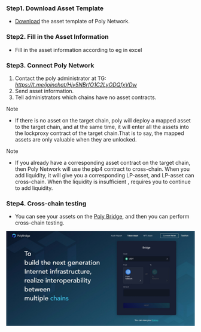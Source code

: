 ### Step1. Download Asset Template 
- [Download](resources/ImportAssetTemplate.xlsx) the asset template of Poly Network.

### Step2. Fill in the Asset Information
- Fill in the asset information according to eg in excel

### Step3. Connect Poly Network
   1. Contact the poly administrator at TG: *https://t.me/joinchat/Hjv5NBrfO1C2LyODQfxVDw*
   2. Send asset information.
   3. Tell administrators which chains have no asset contracts.

> [!Note]
>    - If there is no asset on the target chain, poly will deploy a mapped asset to the target chain, and at the same time, it will enter all the assets into the lockproxy contract of the target chain.That is to say, the mapped assets are only valuable when they are unlocked.

> [!Note]
>    - If you already have a corresponding asset contract on the target chain, then Poly Network will use the pip4 contract to cross-chain. When you add liquidity, it will give you a corresponding LP-asset, and LP-asset can cross-chain. When the liquidity is insufficient , requires you to continue to add liquidity.


### Step4. Cross-chain testing
   - You can see your assets on the [Poly Bridge](https://bridge.poly.network/testnet), and then you can perform cross-chain testing.
   <div align=center><img src="resources/polybridge.jpg" alt=""/></div>